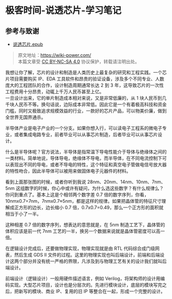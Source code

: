 # 极客时间-说透芯片-学习笔记

## 参考与致谢

- [说透芯片.epub](https://github.com/it-ebooks-0/geektime-books/blob/master/192-%E8%AF%B4%E9%80%8F%E8%8A%AF%E7%89%87.epub)

> 原文地址：<https://wiki-power.com/>  
> 本篇文章受 [CC BY-NC-SA 4.0](https://creativecommons.org/licenses/by/4.0/deed.zh) 协议保护，转载请注明出处。

我想让你了解，芯片的设计和制造是人类历史上最复杂的研究和工程实践。一个芯片项目需要购买 IP、EDA 工具软件和昂贵的验证设备，涉及多个不同专业、人数庞大的工程团队的合作，设计制造周期通常长达 2 到 3 年，这导致芯片的一次性工程费用十分昂贵，动辄上千万人民币甚至上亿。  
一旦设计出来，它的单片制造成本相对来说，又是非常低廉的，从 1 块人民币到几千块人民币不等。换句话说，边际成本非常低。因此它是一个有着极高科技和资金门槛，同时又极致追求规模效益的行业，一款好的芯片产品，可以物美价廉，做到全世界无国界通杀。

半导体产业是电子产业的一个分支。如果你想入行，可以读电子工程系的微电子专业，或者集成电路专业，前者毕业可以从事芯片制造，后者毕业可以从事芯片设计。

什么是半导体呢？官方说法，半导体是指常温下导电性能介于导体与绝缘体之间的一类材料。简单地说，导体导电，绝缘体不导电，而半导体，在不同电流控制下可以表现出不同的导电，或者不导电的特性，这个特征和真空电子管做电信号放大器的特性吻合，因此半导体可以被用来做固体电子元器件的材料。

看到上面那张图的时候，或者你听到我说 28nm、20nm、14nm、10nm、7nm、5nm 这组数字的时候，你心中或许有疑问，为什么选这些数字？有什么规律么？你问到重点了。基本上这是个相邻两个数字差 0.7 倍的数字序列，你看，10nmx0.7=7nm，7nmx0.7≈5nm，都是这样的规律。如果把晶体管的特征尺寸理解成正方形的边长，边长缩小 0.7 倍，0.7x0.7=0.49，那么一个正方形的面积就相当于小了一半。

这种相差 0.7 倍的数字序列，想表达的意思就是，在 5nm 制造工艺下，晶体管的体积应该是前一代 7nm 工艺的一半，换另一个数据来说就是晶体管密度可以高一倍。

在逻辑设计完成后，还要做物理实现，物理实现就是由 RTL 代码综合成门级网表，然后生成 GDS II 文件的过程。这里的物理实现也叫后端设计，前端和后端设计这两个部分并没有统一严格的界限，凡涉及到与物理工艺有关的设计我们就叫后端设计。

前端设计（逻辑设计）一般用硬件描述语言，例如 Verilog，将架构师的设计用编码实现。大型芯片项目，设计也是分层次的。先进行模块设计，底层的模块写完之后，把新写的模块、商业 IP、复用的旧 IP 等整合在一起，形成一个完整的设计。
